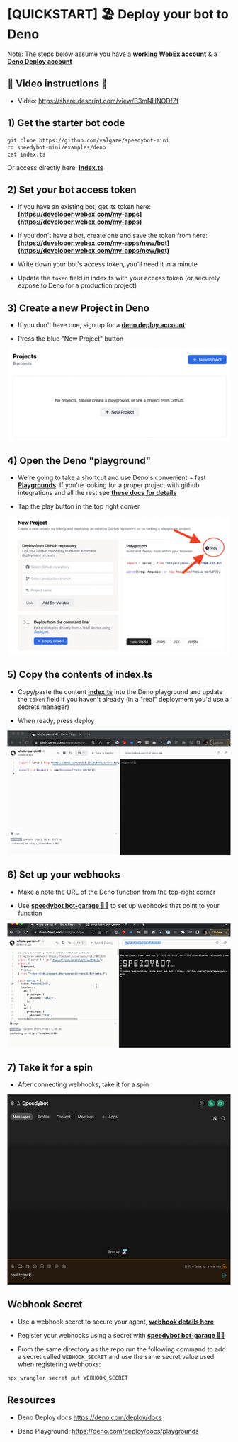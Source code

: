 # [QUICKSTART] 🏖 Deploy your bot to Deno

Note: The steps below assume you have a **[working WebEx account](https://developer.webex.com/signup)** & a **[Deno Deploy account](https://deno.com/deploy/)**

## 🎥 Video instructions 🎥

- Video: https://share.descript.com/view/B3mNHNODfZf

## 1) Get the starter bot code

```
git clone https://github.com/valgaze/speedybot-mini
cd speedybot-mini/examples/deno
cat index.ts
```

Or access directly here: **[index.ts](https://github.com/valgaze/speedybot-mini/blob/deploy/examples/deno/index.ts)**

## 2) Set your bot access token

- If you have an existing bot, get its token here: **[https://developer.webex.com/my-apps](https://developer.webex.com/my-apps)**

- If you don't have a bot, create one and save the token from here: **[https://developer.webex.com/my-apps/new/bot](https://developer.webex.com/my-apps/new/bot)**

- Write down your bot's access token, you'll need it in a minute

- Update the `token` field in index.ts with your access token (or securely expose to Deno for a production project)

## 3) Create a new Project in Deno

- If you don't have one, sign up for a **[deno deploy account](https://deno.com/deploy)**

- Press the blue "New Project" button

![sb](./assets/new_project.png)

## 4) Open the Deno "playground"

- We're going to take a shortcut and use Deno's convenient + fast **[Playgrounds](https://deno.com/deploy/docs/playgrounds)**. If you're looking for a proper project with github integrations and all the rest see **[these docs for details](https://deno.com/deploy/docs/deployments#git-integration)**

- Tap the play button in the top right corner

![sb](./assets/tap_play.png)

## 5) Copy the contents of index.ts

- Copy/paste the content **[index.ts](./index.ts)** into the Deno playground and update the `token` field if you haven't already (in a "real" deployment you'd use a secrets manager)

- When ready, press deploy

![sb](./assets/deploy_deno.gif)

## 6) Set up your webhooks

- Make a note the URL of the Deno function from the top-right corner

- Use **[speedybot bot-garage 🔧🤖](https://codepen.io/valgaze/full/MWVjEZV)** to set up webhooks that point to your function

![sb](./assets/register_webhooks.gif)

## 7) Take it for a spin

- After connecting webhooks, take it for a spin

![image](./../../docs/assets/first_spin.gif)

## Webhook Secret

- Use a webhook secret to secure your agent, **[webhook details here](./../../docs/webhooks.md#webhook-secrets)**

- Register your webhooks using a secret with **[speedybot bot-garage 🔧🤖](https://codepen.io/valgaze/full/MWVjEZV)**

- From the same directory as the repo run the following command to add a secret called `WEBHOOK_SECRET` and use the same secret value used when registering webhooks:

```sh
npx wrangler secret put WEBHOOK_SECRET
```

## Resources

- Deno Deploy docs https://deno.com/deploy/docs

- Deno Playground: https://deno.com/deploy/docs/playgrounds

